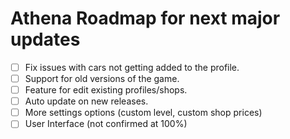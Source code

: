# Athena Roadmap for next major updates

- [ ] Fix issues with cars not getting added to the profile.
- [ ] Support for old versions of the game.
- [ ] Feature for edit existing profiles/shops.
- [ ] Auto update on new releases.
- [ ] More settings options (custom level, custom shop prices)
- [ ] User Interface (not confirmed at 100%)
